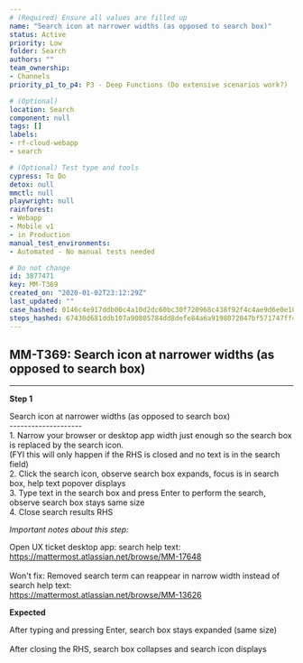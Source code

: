 ```yaml
---
# (Required) Ensure all values are filled up
name: "Search icon at narrower widths (as opposed to search box)"
status: Active
priority: Low
folder: Search
authors: ""
team_ownership: 
- Channels
priority_p1_to_p4: P3 - Deep Functions (Do extensive scenarios work?)

# (Optional)
location: Search
component: null
tags: []
labels: 
- rf-cloud-webapp
- search

# (Optional) Test type and tools
cypress: To Do
detox: null
mmctl: null
playwright: null
rainforest: 
- Webapp
- Mobile v1
- in Production
manual_test_environments: 
- Automated - No manual tests needed

# Do not change
id: 3877471
key: MM-T369
created_on: "2020-01-02T23:12:29Z"
last_updated: ""
case_hashed: 0146c4e917ddb00c4a10d2dc60bc30f720968c438f92f4c4ae9d6e0e10b59945dbf817f07633ab677c79e5ad79cfd277
steps_hashed: 67430d681ddb107a90805784dd8defe84a6a9198072047bf571747ff425c8116bd0d8db30d15f28fe9655ce0358fa7dd
---
```


<!-- (Auto-generated) Based on frontmatter's "key" and "name" -->

## MM-T369: Search icon at narrower widths (as opposed to search box)

---

**Step 1**

Search icon at narrower widths (as opposed to search box)\
\--------------------\
1\. Narrow your browser or desktop app width just enough so the search box is replaced by the search icon.\
(FYI this will only happen if the RHS is closed and no text is in the search field)\
2\. Click the search icon, observe search box expands, focus is in search box, help text popover displays\
3\. Type text in the search box and press Enter to perform the search, observe search box stays same size\
4\. Close search results RHS

_Important notes about this step:_

Open UX ticket desktop app: search help text: <https://mattermost.atlassian.net/browse/MM-17648>\
\
Won't fix: Removed search term can reappear in narrow width instead of search help text:\
<https://mattermost.atlassian.net/browse/MM-13626>

**Expected**

After typing and pressing Enter, search box stays expanded (same size)\
\
After closing the RHS, search box collapses and search icon displays
